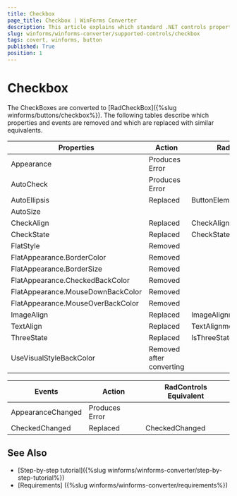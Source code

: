 ```yaml
---
title: Checkbox
page_title: Checkbox | WinForms Converter
description: This article explains which standard .NET controls properties are removed and which are replaced with similar equivalents. 
slug: winforms/winforms-converter/supported-controls/checkbox
tags: covert, winforms, button
published: True
position: 1
---
```


# Checkbox

The CheckBoxes are converted to [RadCheckBox]({%slug winforms/buttons/checkbox%}). The following tables describe which properties and events are removed and which are replaced with similar equivalents.

|Properties|Action|RadControls Equivalent|
|---|---|---|
|Appearance|Produces Error|   |
|AutoCheck|Produces Error|   |
|AutoEllipsis|Replaced|ButtonElement.TextElement.AutoEllipsis|
|AutoSize|   |   |
|CheckAlign|Replaced|CheckAlignment|
|CheckState|Replaced|CheckState|
|FlatStyle |Removed|   |
|FlatAppearance.BorderColor|Removed|   |
|FlatAppearance.BorderSize|Removed|   |
|FlatAppearance.CheckedBackColor|Removed|   |
|FlatAppearance.MouseDownBackColor|Removed|   |
|FlatAppearance.MouseOverBackColor|Removed|   |
|ImageAlign|Replaced|ImageAlignment|
|TextAlign|Replaced|TextAlignment|
|ThreeState|Replaced|IsThreeState|
|UseVisualStyleBackColor|Removed after converting|   |

|Events|Action|RadControls Equivalent|
|---|---|---|
|AppearanceChanged|Produces Error|   |
|CheckedChanged|Replaced|CheckedChanged|

## See Also

* [Step-by-step tutorial]({%slug winforms/winforms-converter/step-by-step-tutorial%})
* [Requirements] ({%slug winforms/winforms-converter/requirements%})
